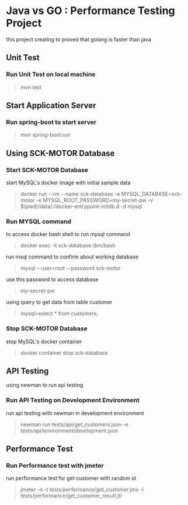 # Java vs GO : Performance Testing Project

this project creating to proved that golang is faster than java

## Unit Test

### Run Unit Test on local machine

>mvn test

## Start Application Server

### Run spring-boot to start server

>mvn spring-boot:run

## Using SCK-MOTOR Database

### Start SCK-MOTOR Database

start MySQL's docker image with initial sample data

> docker run --rm --name sck-database -e MYSQL_DATABASE=sck-motor -e MYSQL_ROOT_PASSWORD=my-secret-pw -v $(pwd)/data/:/docker-entrypoint-initdb.d -d mysql

### Run MYSQL command

to access docker bash shell to run mysql command
> docker exec -it sck-database /bin/bash

run msql command to confirm about working database
> mysql --user=root --password sck-motor

use this password to access database
> my-secret-pw

using query to get data from table customer
>mysql\>select * from customers;

### Stop SCK-MOTOR Database

stop MySQL's docker container

>docker container stop sck-database

## API Testing

using newman to run api testing

### Run API Testing on Development Environment

run api testing with newman in development environment
>newman run tests/api/get_customers.json -e tests/api/environment/development.json

## Performance Test

### Run Performance test with jmeter

run performance test for get customer with random id

>jmeter -n -t tests/performance/get_customer.jmx -l tests/performance/get_customer_result.jtl

